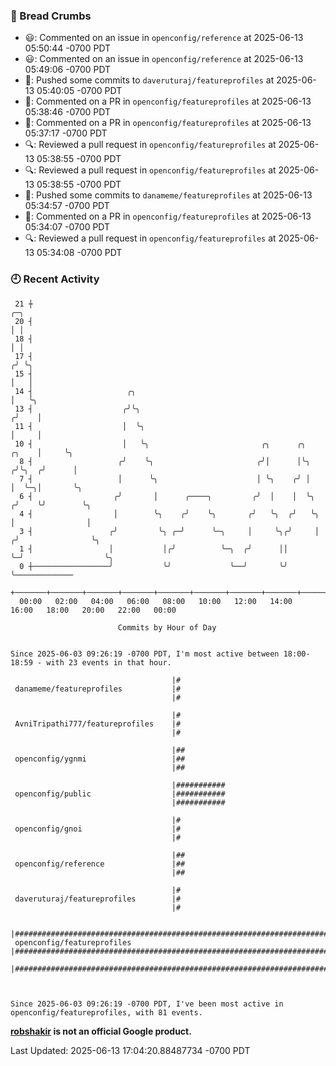 ### 🍞 Bread Crumbs

 * 😃: Commented on an issue in `openconfig/reference` at 2025-06-13 05:50:44 -0700 PDT
 * 😃: Commented on an issue in `openconfig/reference` at 2025-06-13 05:49:06 -0700 PDT
 * 🚢: Pushed some commits to `daveruturaj/featureprofiles` at 2025-06-13 05:40:05 -0700 PDT
 * 💬: Commented on a PR in  `openconfig/featureprofiles` at 2025-06-13 05:38:46 -0700 PDT
 * 💬: Commented on a PR in  `openconfig/featureprofiles` at 2025-06-13 05:37:17 -0700 PDT
 * 🔍: Reviewed a pull request in  `openconfig/featureprofiles` at 2025-06-13 05:38:55 -0700 PDT
 * 🔍: Reviewed a pull request in  `openconfig/featureprofiles` at 2025-06-13 05:38:55 -0700 PDT
 * 🚢: Pushed some commits to `danameme/featureprofiles` at 2025-06-13 05:34:57 -0700 PDT
 * 💬: Commented on a PR in  `openconfig/featureprofiles` at 2025-06-13 05:34:07 -0700 PDT
 * 🔍: Reviewed a pull request in  `openconfig/featureprofiles` at 2025-06-13 05:34:08 -0700 PDT

### 🕘 Recent Activity
```
 21 ┼                                                                            ╭─╮
 20 ┤                                                                            │ │
 18 ┤                                                                            │ │
 17 ┤                                                                           ╭╯ ╰╮
 15 ┤                                                                           │   │
 14 ┤                     ╭╮                                                    │   ╰╮
 13 ┤                    ╭╯╰╮                                                  ╭╯    │
 11 ┤                    │  ╰╮                                                 │     │
 10 ┤                    │   ╰╮                         ╭╮      ╭╮       ╭╮    │     ╰╮
  8 ┤                   ╭╯    ╰╮                       ╭╯│      │╰╮     ╭╯╰╮  ╭╯      │
  7 ┤                   │      ╰╮                      │ ╰╮    ╭╯ │     │  ╰─╮│       ╰╮
  6 ┤                  ╭╯       │      ╭────╮         ╭╯  │    │  ╰╮   ╭╯    ╰╯        ╰╮
  4 ┤                  │        ╰╮    ╭╯    ╰╮       ╭╯   ╰╮  ╭╯   ╰╮  │                │
  3 ┤                 ╭╯         ╰╮ ╭─╯      ╰─╮     │     ╰╮╭╯     │ ╭╯                ╰╮
  1 ┤                 │           │╭╯          ╰─╮  ╭╯      ││      ╰─╯                  ╰╮
  0 ┼─────────────────╯           ╰╯             ╰──╯       ╰╯                            ╰─────────────
    +───────+───────+───────+───────+───────+───────+───────+───────+───────+───────+───────+───────+────
  00:00   02:00   04:00   06:00   08:00   10:00   12:00   14:00   16:00   18:00   20:00   22:00   00:00   

						Commits by Hour of Day


Since 2025-06-03 09:26:19 -0700 PDT, I'm most active between 18:00-18:59 - with 23 events in that hour.

```



```
                                    |#
 danameme/featureprofiles           |#
                                    |#

                                    |#
 AvniTripathi777/featureprofiles    |#
                                    |#

                                    |##
 openconfig/ygnmi                   |##
                                    |##

                                    |###########
 openconfig/public                  |###########
                                    |###########

                                    |#
 openconfig/gnoi                    |#
                                    |#

                                    |##
 openconfig/reference               |##
                                    |##

                                    |#
 daveruturaj/featureprofiles        |#
                                    |#

                                    |#################################################################################
 openconfig/featureprofiles         |#################################################################################
                                    |#################################################################################



Since 2025-06-03 09:26:19 -0700 PDT, I've been most active in openconfig/featureprofiles, with 81 events.

```
**[robshakir](mailto:robjs@google.com) is not an official Google product.**  


Last Updated: 2025-06-13 17:04:20.88487734 -0700 PDT
